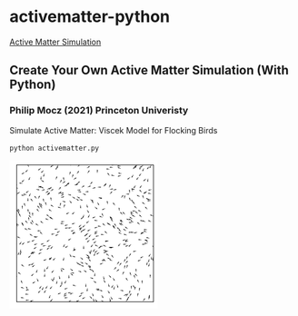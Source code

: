 # activematter-python

[Active Matter Simulation](https://medium.com/swlh/create-your-own-active-matter-simulation-with-python-76fce4a53b6f)

## Create Your Own Active Matter Simulation (With Python)

### Philip Mocz (2021) Princeton Univeristy

Simulate Active Matter: Viscek Model for Flocking Birds



```
python activematter.py
```



![Simulation](./activematter.png)

